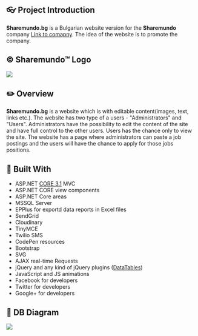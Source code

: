 ## :eyeglasses: Project Introduction

**Sharemundo.bg** is a Bulgarian website version for the **Sharemundo** company [Link to comapny](https://www.sharemundo.com/ "Sharemundo"). The idea of the website is to promote the company.

## &copy; Sharemundo&trade; Logo
![](https://res.cloudinary.com/dk6bgyhey/image/upload/v1604408107/Logo_i2jzwk.png)

## :pencil2: Overview

**Sharemundo.bg** is a website which is with editable content(images, text, links etc.). The website has two type of a users - "Administrators" and "Users". Administrators have the possibility to edit the content of the site and have full control to the other users. Users has the chance only to view the site. The website has a page where administrators can paste a job postings and the users will have the chance to apply for those jobs positions.

## :hammer: Built With
- ASP.NET [CORE 3.1](https://dotnet.microsoft.com/download/dotnet-core/3.1 "CORE 3.1") MVC
- ASP.NET CORE view components
- ASP.NET Core areas
- MSSQL Server
- EPPlus for exportd data reports in Excel files
- SendGrid
- Cloudinary
- TinyMCE
- Twilio SMS
- CodePen resources
- Bootstrap
- SVG
- AJAX real-time Requests
- jQuery and any kind of jQuery plugins ([DataTables](https://datatables.net/ "DataTables"))
- JavaScript and JS animations
- Facebook for developers
- Twitter for developers
- Google+ for developers

## :wrench: DB Diagram
![](https://res.cloudinary.com/dk6bgyhey/image/upload/v1604408347/Diagram_h6mqho.png)